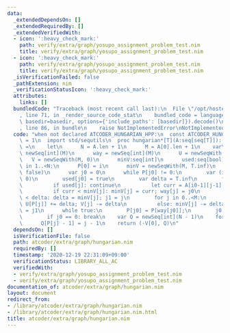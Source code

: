 ```yaml
---
data:
  _extendedDependsOn: []
  _extendedRequiredBy: []
  _extendedVerifiedWith:
  - icon: ':heavy_check_mark:'
    path: verify/extra/graph/yosupo_assignment_problem_test.nim
    title: verify/extra/graph/yosupo_assignment_problem_test.nim
  - icon: ':heavy_check_mark:'
    path: verify/extra/graph/yosupo_assignment_problem_test.nim
    title: verify/extra/graph/yosupo_assignment_problem_test.nim
  _isVerificationFailed: false
  _pathExtension: nim
  _verificationStatusIcon: ':heavy_check_mark:'
  attributes:
    links: []
  bundledCode: "Traceback (most recent call last):\n  File \"/opt/hostedtoolcache/Python/3.10.2/x64/lib/python3.10/site-packages/onlinejudge_verify/documentation/build.py\"\
    , line 71, in _render_source_code_stat\n    bundled_code = language.bundle(stat.path,\
    \ basedir=basedir, options={'include_paths': [basedir]}).decode()\n  File \"/opt/hostedtoolcache/Python/3.10.2/x64/lib/python3.10/site-packages/onlinejudge_verify/languages/nim.py\"\
    , line 86, in bundle\n    raise NotImplementedError\nNotImplementedError\n"
  code: "when not declared ATCODER_HUNGARIAN_HPP:\n  const ATCODER_HUNGARIAN_HPP*\
    \ = 1\n  import std/sequtils\n  proc hungarian*[T](A:seq[seq[T]]):(T, seq[int])\
    \ =\n    let\n      N = A.len + 1\n      M = A[0].len + 1\n    var\n      P =\
    \ newSeq[int](M)\n      way = newSeq[int](M)\n      U = newSeqWith(N, 0)\n   \
    \   V = newSeqWith(M, 0)\n      minV:seq[int]\n      used:seq[bool]\n    for i\
    \ in 1..<N:\n      P[0] = i\n      minV = newSeqWith(M, T.inf)\n      used = newSeqWith(M,\
    \ false)\n      var j0 = 0\n      while P[j0] != 0:\n        var (i0, j1) = (P[j0],\
    \ 0)\n        used[j0] = true\n        var delta = T.inf\n        for j in 1..<M:\n\
    \          if used[j]: continue\n          let curr = A[i0-1][j-1] - U[i0] - V[j]\n\
    \          if curr < minV[j]: minV[j] = curr; way[j] = j0\n          if minV[j]\
    \ < delta: delta = minV[j]; j1 = j\n        for j in 0..<M:\n          if used[j]:\
    \ U[P[j]] += delta; V[j] -= delta\n          else: minV[j] -= delta\n        j0\
    \ = j1\n      while true:\n        P[j0] = P[way[j0]];\n        j0 = way[j0];\n\
    \        if j0 == 0: break\n    var Q = newSeq[int](N - 1)\n    for j in 1..<M:\n\
    \      Q[P[j] - 1] = j - 1\n    return (-V[0], Q)\n"
  dependsOn: []
  isVerificationFile: false
  path: atcoder/extra/graph/hungarian.nim
  requiredBy: []
  timestamp: '2020-12-19 22:31:09+09:00'
  verificationStatus: LIBRARY_ALL_AC
  verifiedWith:
  - verify/extra/graph/yosupo_assignment_problem_test.nim
  - verify/extra/graph/yosupo_assignment_problem_test.nim
documentation_of: atcoder/extra/graph/hungarian.nim
layout: document
redirect_from:
- /library/atcoder/extra/graph/hungarian.nim
- /library/atcoder/extra/graph/hungarian.nim.html
title: atcoder/extra/graph/hungarian.nim
---
```

